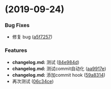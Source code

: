 #  (2019-09-24)


### Bug Fixes

* 修复 bug ([a5f7257](https://github.com/FreemenL/lerna-test/commit/a5f7257))


### Features

* **changelog.md:** 测试 ([84e984d](https://github.com/FreemenL/lerna-test/commit/84e984d))
* **changelog.md:** 测试commit自动化 ([aa9917e](https://github.com/FreemenL/lerna-test/commit/aa9917e))
* **changelog.md:** 添加commit hook ([59a8314](https://github.com/FreemenL/lerna-test/commit/59a8314))
* 再次测试 ([06c34ce](https://github.com/FreemenL/lerna-test/commit/06c34ce))



